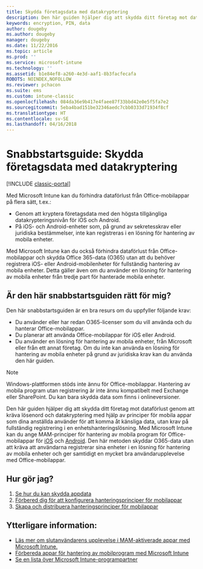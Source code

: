 ```yaml
---
title: Skydda företagsdata med datakryptering
description: Den här guiden hjälper dig att skydda ditt företag mot dataförlust genom att kräva ett lösenord och datakryptering med hjälp av en princip för mobila appar.
keywords: encryption, PIN, data
author: dougeby
ms.author: dougeby
manager: dougeby
ms.date: 11/22/2016
ms.topic: article
ms.prod: ''
ms.service: microsoft-intune
ms.technology: ''
ms.assetid: b1e84ef8-a260-4e3d-aaf1-8b3facfecafa
ROBOTS: NOINDEX,NOFOLLOW
ms.reviewer: pchacon
ms.suite: ems
ms.custom: intune-classic
ms.openlocfilehash: 084da36e9b417e4faee87f33bbd42e0e5f5fa7e2
ms.sourcegitcommit: 5eba4bad151be32346aedc7cbb0333d71934f8cf
ms.translationtype: HT
ms.contentlocale: sv-SE
ms.lasthandoff: 04/16/2018
---
```

# <a name="quick-start-guide-protect-company-data-with-data-encryption"></a>Snabbstartsguide: Skydda företagsdata med datakryptering

[!INCLUDE [classic-portal](../includes/classic-portal.md)]

Med Microsoft Intune kan du förhindra dataförlust från Office-mobilappar på flera sätt, t.ex.:
- Genom att kryptera företagsdata med den högsta tillgängliga datakrypteringsnivån för iOS och Android.
- På iOS- och Android-enheter som, på grund av sekretesskrav eller juridiska bestämmelser, inte kan registreras i en lösning för hantering av mobila enheter.

Med Microsoft Intune kan du också förhindra dataförlust från Office-mobilappar och skydda Office 365-data (O365) utan att du behöver registrera iOS- eller Android-mobilenheter för fullständig hantering av mobila enheter. Detta gäller även om du använder en lösning för hantering av mobila enheter från tredje part för hanterade mobila enheter.

## <a name="is-this-quick-start-guide-right-for-me"></a>Är den här snabbstartsguiden rätt för mig?
Den här snabbstartsguiden är en bra resurs om du uppfyller följande krav:
- Du använder eller har redan O365-licenser som du vill använda och du hanterar Office-mobilappar.
- Du planerar att använda Office-mobilappar för iOS eller Android.
- Du använder en lösning för hantering av mobila enheter, från Microsoft eller från ett annat företag. Om du inte kan använda en lösning för hantering av mobila enheter på grund av juridiska krav kan du använda den här guiden.

> [!NOTE]
> Windows-plattformen stöds inte ännu för Office-mobilappar. Hantering av mobila program utan registrering är inte ännu kompatibelt med Exchange eller SharePoint. Du kan bara skydda data som finns i onlineversioner.

Den här guiden hjälper dig att skydda ditt företag mot dataförlust genom att kräva lösenord och datakryptering med hjälp av principer för mobila appar som dina anställda använder för att komma åt känsliga data, utan krav på fullständig registrering i en enhetshanteringslösning. Med Microsoft Intune kan du ange MAM-principer för hantering av mobila program för Office-mobilappar för [iOS](https://products.office.com/mobile/office-mobile-apps-for-ios) och [Android](https://products.office.com/mobile/office-mobile-apps-for-android). Den här metoden skyddar O365-data utan att kräva att användarna registrerar sina enheter i en lösning för hantering av mobila enheter och ger samtidigt en mycket bra användarupplevelse med Office-mobilappar.

## <a name="how-do-i-do-it"></a>Hur gör jag?
1.  [Se hur du kan skydda appdata](/intune-classic/deploy-use/protect-app-data-using-mobile-app-management-policies-with-microsoft-intune)
2.  [Förbered dig för att konfigurera hanteringsprinciper för mobilappar](/intune-classic/deploy-use/get-ready-to-configure-mobile-app-management-policies-with-microsoft-intune)
3.  [Skapa och distribuera hanteringsprinciper för mobilappar](/intune-classic/deploy-use/create-and-deploy-mobile-app-management-policies-with-microsoft-intune)

## <a name="additional-information"></a>Ytterligare information:
- [Läs mer om slutanvändarens upplevelse i MAM-aktiverade appar med Microsoft Intune.](/intune-classic/eploy-use/end-user-experience-for-mam-enabled-apps-with-microsoft-intune)
- [Förbereda appar för hantering av mobilprogram med Microsoft Intune](/intune/apps-prepare-mobile-application-management)
- [Se en lista över Microsoft Intune-programpartner](https://www.microsoft.com/cloud-platform/microsoft-intune-partners)
